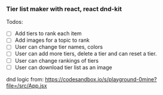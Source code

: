### Tier list maker with react, react dnd-kit

Todos:

- [ ] Add tiers to rank each item
- [ ] Add images for a topic to rank
- [ ] User can change tier names, colors
- [ ] User can add more tiers, delete a tier and can reset a tier.
- [ ] User can change rankings of tiers
- [ ] User can download tier list as an image

dnd logic from: https://codesandbox.io/s/playground-0mine?file=/src/App.jsx
